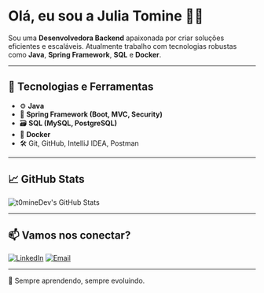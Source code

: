 # Olá, eu sou a Julia Tomine 👩‍💻

Sou uma **Desenvolvedora Backend** apaixonada por criar soluções eficientes e escaláveis. Atualmente trabalho com tecnologias robustas como **Java**, **Spring Framework**, **SQL** e **Docker**.

---

## 🚀 Tecnologias e Ferramentas

- ⚙️ **Java**
- 🌱 **Spring Framework (Boot, MVC, Security)**
- 🗃️ **SQL (MySQL, PostgreSQL)**
- 🐳 **Docker**
- 🛠️ Git, GitHub, IntelliJ IDEA, Postman

---

## 📈 GitHub Stats

![t0mineDev's GitHub Stats](https://github-readme-stats.vercel.app/api?username=juliatomine&show_icons=true&theme=dracula)

---

## 📫 Vamos nos conectar?

[![LinkedIn](https://img.shields.io/badge/-LinkedIn-0A66C2?style=flat-square&logo=linkedin&logoColor=white)](https://www.linkedin.com/in/julia-tomine/)
[![Email](https://img.shields.io/badge/-Email-D14836?style=flat-square&logo=gmail&logoColor=white)](mailto:sayuri.tomine@gmail.com)

---

🌱 Sempre aprendendo, sempre evoluindo.
